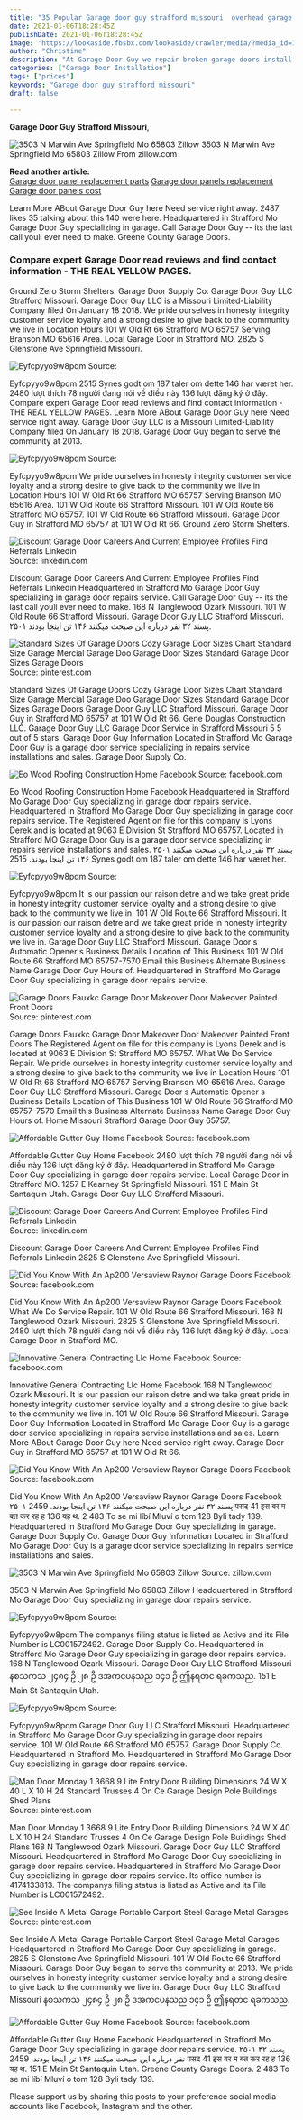 ```yaml
---
title: "35 Popular Garage door guy strafford missouri  overhead garage door"
date: 2021-01-06T18:28:45Z
publishDate: 2021-01-06T18:28:45Z
image: "https://lookaside.fbsbx.com/lookaside/crawler/media/?media_id=1352587825081769"
author: "Christine"
description: "At Garage Door Guy we repair broken garage doors install new garage doors fix and replace garage door parts its what we do. 2825 S Glenstone Ave Springfield Missouri. Garage door guy strafford missouri"
categories: ["Garage Door Installation"]
tags: ["prices"]
keywords: "Garage door guy strafford missouri"
draft: false

---
```

<!-- Head tag Code -->
**Garage Door Guy Strafford Missouri**, 

![3503 N Marwin Ave Springfield Mo 65803 Zillow](https://photos.zillowstatic.com/fp/07a75ae9ff62ae4f9dd5769ba85f6a82-cc_ft_576.webp "3503 N Marwin Ave Springfield Mo 65803 Zillow")
3503 N Marwin Ave Springfield Mo 65803 Zillow From zillow.com

**Read another article:**  
[Garage door panel replacement parts](/garage-door-panel-replacement-parts/)
[Garage door panels replacement](/garage-door-panels-replacement/)
[Garage door panels cost](/garage-door-panels-cost/)


Learn More ABout Garage Door Guy here Need service right away. 2487 likes 35 talking about this 140 were here. Headquartered in Strafford Mo Garage Door Guy specializing in garage. Call Garage Door Guy -- its the last call youll ever need to make. Greene County Garage Doors.

### Compare expert Garage Door read reviews and find contact information - THE REAL YELLOW PAGES.

Ground Zero Storm Shelters. Garage Door Supply Co. Garage Door Guy LLC Strafford Missouri. Garage Door Guy LLC is a Missouri Limited-Liability Company filed On January 18 2018. We pride ourselves in honesty integrity customer service loyalty and a strong desire to give back to the community we live in Location Hours 101 W Old Rt 66 Strafford MO 65757 Serving Branson MO 65616 Area. Local Garage Door in Strafford MO. 2825 S Glenstone Ave Springfield Missouri.


![Eyfcpyyo9w8pqm](https://photos.zillowstatic.com/fp/3790c3e260c46c70408586339fafb9a4-p_e.jpg "Eyfcpyyo9w8pqm")
Source: 

Eyfcpyyo9w8pqm 2515 Synes godt om 187 taler om dette 146 har været her. 2480 lượt thích 78 người đang nói về điều này 136 lượt đăng ký ở đây. Compare expert Garage Door read reviews and find contact information - THE REAL YELLOW PAGES. Learn More ABout Garage Door Guy here Need service right away. Garage Door Guy LLC is a Missouri Limited-Liability Company filed On January 18 2018. Garage Door Guy began to serve the community at 2013.

![Eyfcpyyo9w8pqm](https://photos.zillowstatic.com/fp/cf1bc70490aa29094b79f0ec649bb3c8-p_e.jpg "Eyfcpyyo9w8pqm")
Source: 

Eyfcpyyo9w8pqm We pride ourselves in honesty integrity customer service loyalty and a strong desire to give back to the community we live in Location Hours 101 W Old Rt 66 Strafford MO 65757 Serving Branson MO 65616 Area. 101 W Old Route 66 Strafford Missouri. 101 W Old Route 66 Strafford MO 65757. 101 W Old Route 66 Strafford Missouri. Garage Door Guy in Strafford MO 65757 at 101 W Old Rt 66. Ground Zero Storm Shelters.

![Discount Garage Door Careers And Current Employee Profiles Find Referrals Linkedin](https://media-exp1.licdn.com/dms/image/C5103AQEhCCdRPdQmVQ/profile-displayphoto-shrink_100_100/0/1517573378639?e=2159024400&amp;v=beta&amp;t=QCqqPIX_7o4pNSLyz5vguzYB4tLhgTXZeS8Tr84PpNU "Discount Garage Door Careers And Current Employee Profiles Find Referrals Linkedin")
Source: linkedin.com

Discount Garage Door Careers And Current Employee Profiles Find Referrals Linkedin Headquartered in Strafford Mo Garage Door Guy specializing in garage door repairs service. Call Garage Door Guy -- its the last call youll ever need to make. 168 N Tanglewood Ozark Missouri. 101 W Old Route 66 Strafford Missouri. Garage Door Guy LLC Strafford Missouri. ۲۵۰۱ پسند ۳۲ نفر درباره این صبحت میکنند ۱۴۶ تن اینجا بودند.

![Standard Sizes Of Garage Doors Cozy Garage Door Sizes Chart Standard Size Garage Mercial Garage Doo Garage Door Sizes Standard Garage Door Sizes Garage Doors](https://i.pinimg.com/originals/56/79/05/567905c1b8972be4d9ba7a718729166f.jpg "Standard Sizes Of Garage Doors Cozy Garage Door Sizes Chart Standard Size Garage Mercial Garage Doo Garage Door Sizes Standard Garage Door Sizes Garage Doors")
Source: pinterest.com

Standard Sizes Of Garage Doors Cozy Garage Door Sizes Chart Standard Size Garage Mercial Garage Doo Garage Door Sizes Standard Garage Door Sizes Garage Doors Garage Door Guy LLC Strafford Missouri. Garage Door Guy in Strafford MO 65757 at 101 W Old Rt 66. Gene Douglas Construction LLC. Garage Door Guy LLC Garage Door Service in Strafford Missouri 5 5 out of 5 stars. Garage Door Guy Information Located in Strafford Mo Garage Door Guy is a garage door service specializing in repairs service installations and sales. Garage Door Supply Co.

![Eo Wood Roofing Construction Home Facebook](https://lookaside.fbsbx.com/lookaside/crawler/media/?media_id=688268008190817 "Eo Wood Roofing Construction Home Facebook")
Source: facebook.com

Eo Wood Roofing Construction Home Facebook Headquartered in Strafford Mo Garage Door Guy specializing in garage door repairs service. Headquartered in Strafford Mo Garage Door Guy specializing in garage door repairs service. The Registered Agent on file for this company is Lyons Derek and is located at 9063 E Division St Strafford MO 65757. Located in Strafford MO Garage Door Guy is a garage door service specializing in repairs service installations and sales. ۲۵۰۱ پسند ۳۲ نفر درباره این صبحت میکنند ۱۴۶ تن اینجا بودند. 2515 Synes godt om 187 taler om dette 146 har været her.

![Eyfcpyyo9w8pqm](https://photos.zillowstatic.com/fp/2cfdc4875af52d1f8adbbc996227517d-p_e.jpg "Eyfcpyyo9w8pqm")
Source: 

Eyfcpyyo9w8pqm It is our passion our raison detre and we take great pride in honesty integrity customer service loyalty and a strong desire to give back to the community we live in. 101 W Old Route 66 Strafford Missouri. It is our passion our raison detre and we take great pride in honesty integrity customer service loyalty and a strong desire to give back to the community we live in. Garage Door Guy LLC Strafford Missouri. Garage Door s Automatic Opener s Business Details Location of This Business 101 W Old Route 66 Strafford MO 65757-7570 Email this Business Alternate Business Name Garage Door Guy Hours of. Headquartered in Strafford Mo Garage Door Guy specializing in garage door repairs service.

![Garage Doors Fauxkc Garage Door Makeover Door Makeover Painted Front Doors](https://i.pinimg.com/474x/ec/b1/e7/ecb1e79ed29e878f533bee9eea295fb3--wood-front-doors-garage-doors.jpg "Garage Doors Fauxkc Garage Door Makeover Door Makeover Painted Front Doors")
Source: pinterest.com

Garage Doors Fauxkc Garage Door Makeover Door Makeover Painted Front Doors The Registered Agent on file for this company is Lyons Derek and is located at 9063 E Division St Strafford MO 65757. What We Do Service Repair. We pride ourselves in honesty integrity customer service loyalty and a strong desire to give back to the community we live in Location Hours 101 W Old Rt 66 Strafford MO 65757 Serving Branson MO 65616 Area. Garage Door Guy LLC Strafford Missouri. Garage Door s Automatic Opener s Business Details Location of This Business 101 W Old Route 66 Strafford MO 65757-7570 Email this Business Alternate Business Name Garage Door Guy Hours of. Home Missouri Strafford Garage Door Guy 65757.

![Affordable Gutter Guy Home Facebook](https://lookaside.fbsbx.com/lookaside/crawler/media/?media_id=1134012643605956 "Affordable Gutter Guy Home Facebook")
Source: facebook.com

Affordable Gutter Guy Home Facebook 2480 lượt thích 78 người đang nói về điều này 136 lượt đăng ký ở đây. Headquartered in Strafford Mo Garage Door Guy specializing in garage door repairs service. Local Garage Door in Strafford MO. 1257 E Kearney St Springfield Missouri. 151 E Main St Santaquin Utah. Garage Door Guy LLC Strafford Missouri.

![Discount Garage Door Careers And Current Employee Profiles Find Referrals Linkedin](https://media-exp1.licdn.com/dms/image/C510BAQEctDvLpnC8IQ/company-logo_200_200/0/1519899292894?e=2159024400&amp;v=beta&amp;t=o5XKU5gZFP78y0v-DAUP-s64tEsAgVgPGGHY2dvKYhs "Discount Garage Door Careers And Current Employee Profiles Find Referrals Linkedin")
Source: linkedin.com

Discount Garage Door Careers And Current Employee Profiles Find Referrals Linkedin 2825 S Glenstone Ave Springfield Missouri. 

![Did You Know With An Ap200 Versaview Raynor Garage Doors Facebook](https://lookaside.fbsbx.com/lookaside/crawler/media/?media_id=1875002609268646 "Did You Know With An Ap200 Versaview Raynor Garage Doors Facebook")
Source: facebook.com

Did You Know With An Ap200 Versaview Raynor Garage Doors Facebook What We Do Service Repair. 101 W Old Route 66 Strafford Missouri. 168 N Tanglewood Ozark Missouri. 2825 S Glenstone Ave Springfield Missouri. 2480 lượt thích 78 người đang nói về điều này 136 lượt đăng ký ở đây. Local Garage Door in Strafford MO.

![Innovative General Contracting Llc Home Facebook](https://lookaside.fbsbx.com/lookaside/crawler/media/?media_id=2085185151806666 "Innovative General Contracting Llc Home Facebook")
Source: facebook.com

Innovative General Contracting Llc Home Facebook 168 N Tanglewood Ozark Missouri. It is our passion our raison detre and we take great pride in honesty integrity customer service loyalty and a strong desire to give back to the community we live in. 101 W Old Route 66 Strafford Missouri. Garage Door Guy Information Located in Strafford Mo Garage Door Guy is a garage door service specializing in repairs service installations and sales. Learn More ABout Garage Door Guy here Need service right away. Garage Door Guy in Strafford MO 65757 at 101 W Old Rt 66.

![Did You Know With An Ap200 Versaview Raynor Garage Doors Facebook](https://lookaside.fbsbx.com/lookaside/crawler/media/?media_id=1875002629268644 "Did You Know With An Ap200 Versaview Raynor Garage Doors Facebook")
Source: facebook.com

Did You Know With An Ap200 Versaview Raynor Garage Doors Facebook ۲۵۰۱ پسند ۳۲ نفر درباره این صبحت میکنند ۱۴۶ تن اینجا بودند. 2459 पसद 41 इस बर म बत कर रह ह 136 यह थ. 2 483 To se mi líbí Mluví o tom 128 Byli tady 139. Headquartered in Strafford Mo Garage Door Guy specializing in garage. Garage Door Supply Co. Garage Door Guy Information Located in Strafford Mo Garage Door Guy is a garage door service specializing in repairs service installations and sales.

![3503 N Marwin Ave Springfield Mo 65803 Zillow](https://photos.zillowstatic.com/fp/07a75ae9ff62ae4f9dd5769ba85f6a82-cc_ft_576.webp "3503 N Marwin Ave Springfield Mo 65803 Zillow")
Source: zillow.com

3503 N Marwin Ave Springfield Mo 65803 Zillow Headquartered in Strafford Mo Garage Door Guy specializing in garage door repairs service. 

![Eyfcpyyo9w8pqm](https://photos.zillowstatic.com/fp/fd9fdb2b59b293f958e95a7688293801-p_e.jpg "Eyfcpyyo9w8pqm")
Source: 

Eyfcpyyo9w8pqm The companys filing status is listed as Active and its File Number is LC001572492. Garage Door Supply Co. Headquartered in Strafford Mo Garage Door Guy specializing in garage door repairs service. 168 N Tanglewood Ozark Missouri. Garage Door Guy LLC Strafford Missouri နစသကသ ၂၄၈၄ ဦ ၂၈ ဦ ဒအကငပနသည ၁၄၁ ဦ ဤနရတင ရခကသည. 151 E Main St Santaquin Utah.

![Eyfcpyyo9w8pqm](https://photos.zillowstatic.com/fp/fa691bc71a413da8f4ac3d6ddb17094f-p_e.jpg "Eyfcpyyo9w8pqm")
Source: 

Eyfcpyyo9w8pqm Garage Door Guy LLC Strafford Missouri. Headquartered in Strafford Mo Garage Door Guy specializing in garage door repairs service. 101 W Old Route 66 Strafford MO 65757. Garage Door Supply Co. Headquartered in Strafford Mo. Headquartered in Strafford Mo Garage Door Guy specializing in garage door repairs service.

![Man Door Monday 1 3668 9 Lite Entry Door Building Dimensions 24 W X 40 L X 10 H 24 Standard Trusses 4 On Ce Garage Design Pole Buildings Shed Plans](https://i.pinimg.com/originals/fb/cb/c1/fbcbc164d3bd0285269cb6421d520bef.jpg "Man Door Monday 1 3668 9 Lite Entry Door Building Dimensions 24 W X 40 L X 10 H 24 Standard Trusses 4 On Ce Garage Design Pole Buildings Shed Plans")
Source: pinterest.com

Man Door Monday 1 3668 9 Lite Entry Door Building Dimensions 24 W X 40 L X 10 H 24 Standard Trusses 4 On Ce Garage Design Pole Buildings Shed Plans 168 N Tanglewood Ozark Missouri. Garage Door Guy LLC Strafford Missouri. Headquartered in Strafford Mo Garage Door Guy specializing in garage door repairs service. Headquartered in Strafford Mo Garage Door Guy specializing in garage door repairs service. Its office number is 4174133813. The companys filing status is listed as Active and its File Number is LC001572492.

![See Inside A Metal Garage Portable Carport Steel Garage Metal Garages](https://i.pinimg.com/originals/a1/7e/1b/a17e1b2c7c528310e6f66af920c4e91d.jpg "See Inside A Metal Garage Portable Carport Steel Garage Metal Garages")
Source: pinterest.com

See Inside A Metal Garage Portable Carport Steel Garage Metal Garages Headquartered in Strafford Mo Garage Door Guy specializing in garage. 2825 S Glenstone Ave Springfield Missouri. 101 W Old Route 66 Strafford Missouri. Garage Door Guy began to serve the community at 2013. We pride ourselves in honesty integrity customer service loyalty and a strong desire to give back to the community we live in. Garage Door Guy LLC Strafford Missouri နစသကသ ၂၄၈၄ ဦ ၂၈ ဦ ဒအကငပနသည ၁၄၁ ဦ ဤနရတင ရခကသည.

![Affordable Gutter Guy Home Facebook](https://lookaside.fbsbx.com/lookaside/crawler/media/?media_id=1352587825081769 "Affordable Gutter Guy Home Facebook")
Source: facebook.com

Affordable Gutter Guy Home Facebook Headquartered in Strafford Mo Garage Door Guy specializing in garage door repairs service. ۲۵۰۱ پسند ۳۲ نفر درباره این صبحت میکنند ۱۴۶ تن اینجا بودند. 2459 पसद 41 इस बर म बत कर रह ह 136 यह थ. 151 E Main St Santaquin Utah. Greene County Garage Doors. 2 483 To se mi líbí Mluví o tom 128 Byli tady 139.

Please support us by sharing this posts to your preference social media accounts like Facebook, Instagram and the other.

